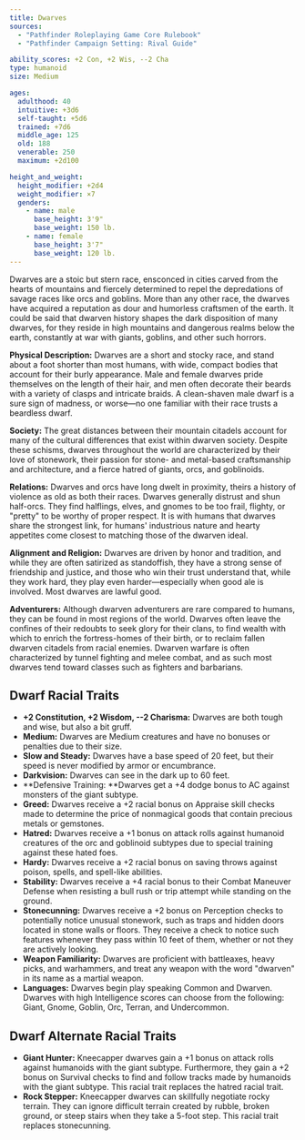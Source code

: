 ```yaml
---
title: Dwarves
sources:
  - "Pathfinder Roleplaying Game Core Rulebook"
  - "Pathfinder Campaign Setting: Rival Guide"

ability_scores: +2 Con, +2 Wis, --2 Cha
type: humanoid
size: Medium

ages:
  adulthood: 40
  intuitive: +3d6
  self-taught: +5d6
  trained: +7d6
  middle_age: 125
  old: 188
  venerable: 250
  maximum: +2d100

height_and_weight:
  height_modifier: +2d4
  weight_modifier: ×7
  genders:
    - name: male
      base_height: 3'9"
      base_weight: 150 lb.
    - name: female
      base_height: 3'7"
      base_weight: 120 lb.
---
```


Dwarves are a stoic but stern race, ensconced in cities carved from the hearts of mountains and fiercely determined to repel the depredations of savage races like orcs and goblins. More than any other race, the dwarves have acquired a reputation as dour and humorless craftsmen of the earth. It could be said that dwarven history shapes the dark disposition of many dwarves, for they reside in high mountains and dangerous realms below the earth, constantly at war with giants, goblins, and other such horrors.

**Physical Description:** Dwarves are a short and stocky race, and stand about a foot shorter than most humans, with wide, compact bodies that account for their burly appearance. Male and female dwarves pride themselves on the length of their hair, and men often decorate their beards with a variety of clasps and intricate braids. A clean-shaven male dwarf is a sure sign of madness, or worse—no one familiar with their race trusts a beardless dwarf.

**Society:** The great distances between their mountain citadels account for many of the cultural differences that exist within dwarven society. Despite these schisms, dwarves throughout the world are characterized by their love of stonework, their passion for stone- and metal-based craftsmanship and architecture, and a fierce hatred of giants, orcs, and goblinoids.

**Relations:** Dwarves and orcs have long dwelt in proximity, theirs a history of violence as old as both their races. Dwarves generally distrust and shun half-orcs. They find halflings, elves, and gnomes to be too frail, flighty, or "pretty" to be worthy of proper respect. It is with humans that dwarves share the strongest link, for humans' industrious nature and hearty appetites come closest to matching those of the dwarven ideal.

**Alignment and Religion:** Dwarves are driven by honor and tradition, and while they are often satirized as standoffish, they have a strong sense of friendship and justice, and those who win their trust understand that, while they work hard, they play even harder—especially when good ale is involved. Most dwarves are lawful good.

**Adventurers:** Although dwarven adventurers are rare compared to humans, they can be found in most regions of the world. Dwarves often leave the confines of their redoubts to seek glory for their clans, to find wealth with which to enrich the fortress-homes of their birth, or to reclaim fallen dwarven citadels from racial enemies. Dwarven warfare is often characterized by tunnel fighting and melee combat, and as such most dwarves tend toward classes such as fighters and barbarians.

## Dwarf Racial Traits

- **+2 Constitution, +2 Wisdom, --2 Charisma:** Dwarves are both tough and wise, but also a bit gruff.
- **Medium:** Dwarves are Medium creatures and have no bonuses or penalties due to their size.
- **Slow and Steady:** Dwarves have a base speed of 20 feet, but their speed is never modified by armor or encumbrance.
- **Darkvision:** Dwarves can see in the dark up to 60 feet.
- **Defensive Training: **Dwarves get a +4 dodge bonus to AC against monsters of the giant subtype.
- **Greed:** Dwarves receive a +2 racial bonus on Appraise skill checks made to determine the price of nonmagical goods that contain precious metals or gemstones.
- **Hatred:** Dwarves receive a +1 bonus on attack rolls against humanoid creatures of the orc and goblinoid subtypes due to special training against these hated foes.
- **Hardy:** Dwarves receive a +2 racial bonus on saving throws against poison, spells, and spell-like abilities.
- **Stability:** Dwarves receive a +4 racial bonus to their Combat Maneuver Defense when resisting a bull rush or trip attempt while standing on the ground.
- **Stonecunning:** Dwarves receive a +2 bonus on Perception checks to potentially notice unusual stonework, such as traps and hidden doors located in stone walls or floors. They receive a check to notice such features whenever they pass within 10 feet of them, whether or not they are actively looking.
- **Weapon Familiarity:** Dwarves are proficient with battleaxes, heavy picks, and warhammers, and treat any weapon with the word "dwarven" in its name as a martial weapon.
- **Languages:** Dwarves begin play speaking Common and Dwarven. Dwarves with high Intelligence scores can choose from the following: Giant, Gnome, Goblin, Orc, Terran, and Undercommon.

## Dwarf Alternate Racial Traits

- **Giant Hunter:** Kneecapper dwarves gain a +1 bonus on attack rolls against humanoids with the giant subtype. Furthermore, they gain a +2 bonus on Survival checks to find and follow tracks made by humanoids with the giant subtype. This racial trait replaces the hatred racial trait.
- **Rock Stepper:** Kneecapper dwarves can skillfully negotiate rocky terrain. They can ignore difficult terrain created by rubble, broken ground, or steep stairs when they take a 5-foot step. This racial trait replaces stonecunning.
